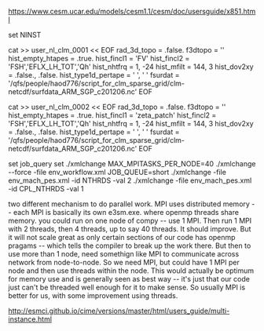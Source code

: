 https://www.cesm.ucar.edu/models/cesm1.1/cesm/doc/usersguide/x851.html

set NINST

cat >> user_nl_clm_0001 << EOF
rad_3d_topo = .false.
f3dtopo = ''
hist_empty_htapes = .true.
hist_fincl1 = 'FV'
hist_fincl2 = 'FSH','EFLX_LH_TOT','Qh'
hist_nhtfrq = 1, -24
hist_mfilt  = 144, 3
hist_dov2xy = .false., .false.
hist_type1d_pertape = ' ', ' '
fsurdat = '/qfs/people/haod776/script_for_clm_sparse_grid/clm-netcdf/surfdata_ARM_SGP_c201206.nc'
EOF

cat >> user_nl_clm_0002 << EOF
rad_3d_topo = .false.
f3dtopo = ''
hist_empty_htapes = .true.
hist_fincl1 = 'zeta_patch'
hist_fincl2 = 'FSH','EFLX_LH_TOT','Qh'
hist_nhtfrq = 1, -24
hist_mfilt  = 144, 3
hist_dov2xy = .false., .false.
hist_type1d_pertape = ' ', ' '
fsurdat = '/qfs/people/haod776/script_for_clm_sparse_grid/clm-netcdf/surfdata_ARM_SGP_c201206.nc'
EOF


set job_query
set ./xmlchange MAX_MPITASKS_PER_NODE=40
./xmlchange --force -file env_workflow.xml JOB_QUEUE=short
./xmlchange -file env_mach_pes.xml -id NTHRDS -val 2
./xmlchange -file env_mach_pes.xml -id CPL_NTHRDS -val 1



two different mechanism to do parallel work.  MPI uses distributed memory -- each MPI is basically its own e3sm.exe.  where openmp threads share memory.  you could run on one node of compy -- use 1 MPI.  Then run 1 MPI with 2 threads, then 4 threads, up to say 40 threads.  It should improve. But it will not scale great as only certain sections of our code has openmp pragams -- which tells the compiler to break up the work there.  But then to use more than 1 node, need somethign like MPI to communicate across network from node-to-node.  So we need MPI, but could have 1 MPI per node and then use threads within the node.  This would actually be optimum for memory use and is generally seen as best way -- it's just that our code just can't be threaded well enough for it to make sense.  So usually MPI is better for us, with some improvement using threads.


http://esmci.github.io/cime/versions/master/html/users_guide/multi-instance.html
